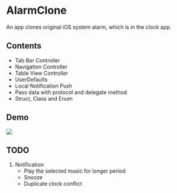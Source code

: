 # AlarmClone

An app clones original iOS system alarm, which is in the clock app.

## Contents

- Tab Bar Controller
- Navigation Controller
- Table View Controller
- UserDefaults
- Local Notification Push
- Pass data with protocol and delegate method
- Struct, Class and Enum

## Demo

![](https://github.com/Jesx/AlarmClone/blob/master/Demo.gif)

## TODO

1. Notification
    - Play the selected music for longer period
    - Snooze
    - Duplicate clock conflict

